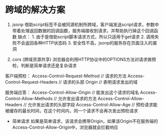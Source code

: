 <!-- 浏览器的同源策略   -->

# 跨域的解决方案
1. jsonp
  借助script标签不会被同源机制所跨域，客户端发送script请求，参数中带着处理返回数据的回调函数，服务端接收到请求，并帮助执行掉这个回调函数
  缺点： 1.  由于是借助script脚本请求方式，所以只适用于get请求
         2. 调用失败不会返回各种HTTP状态码
         3. 安全性不高，jsonp的服务存在页面注入的漏洞

2. cors (跨域资源共享)
浏览器会利用HTTP协议中的OPTIONS方法对请求做预检，判断是简单请求还是复杂请求

客户端预检：
Access-Control-Request-Method  // 请求的方法
Access-Control-Request-Headers // 请求的头部
Origin // 表明请求发出的域

服务端应答：
Access-Control-Allow-Origin // 能发出这个请求的域名
Access-Control-Allow-Methods // 允许发出请求的方法
Access-Control-Allow-Headers // 允许发出请求的头部字段
Access-Control-Allow-Age // 预检请求能被缓存的最长时间，在这个时间内，同一个请求不会再次发出预检请求

- 简单请求
  如果是简单请求，该请求会携带Origin，如果该Origin不在服务端的Access-Control-Allow-Origin中，浏览器就会拦截响应